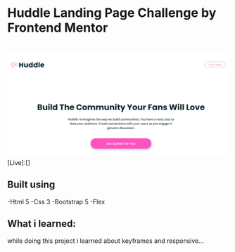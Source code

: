
<h1>Huddle Landing Page Challenge by Frontend Mentor</h1>
<br>
<img src = "https://github.com/D-pak24/Frontend-Mentor-Huddle-landing-page/blob/3fd70321128e3925ccae4b146d5675bbc8667dd7/images/huddle-project-preview.png">
[Live]:[]

<h2>Built using</h2> 
-Html 5
-Css 3
-Bootstrap 5
-Flex

<h2>What i learned:</h2>
<p>while doing this project i learned about keyframes and responsive...</p>
